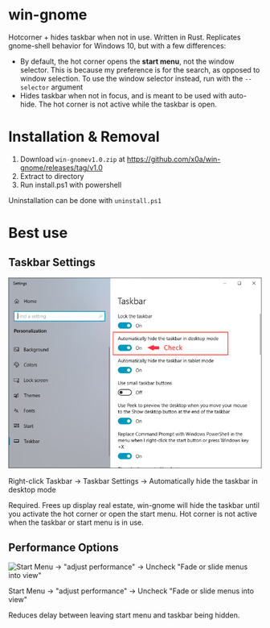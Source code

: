 # win-gnome
Hotcorner + hides taskbar when not in use. Written in Rust. Replicates gnome-shell behavior for Windows 10, but with a few differences:
* By default, the hot corner opens the **start menu**, not the window selector. This is because my preference is for the search, as opposed to window selection. To use the window selector instead, run with the `--selector` argument
* Hides taskbar when not in focus, and is meant to be used with auto-hide. The hot corner is not active while the taskbar is open.

# Installation & Removal
1. Download `win-gnomev1.0.zip` at https://github.com/x0a/win-gnome/releases/tag/v1.0
2. Extract to directory
3. Run install.ps1 with powershell

Uninstallation can be done with `uninstall.ps1`



# Best use

## Taskbar Settings

![Right-click Taskbar -> Taskbar Settings -> Automatically hide the taskbar in desktop mode](/shared/taskbar_settings.png?raw=true "Right-click Taskbar -> Taskbar Settings -> Automatically hide the taskbar in desktop mode")

Right-click Taskbar -> Taskbar Settings -> Automatically hide the taskbar in desktop mode

Required. Frees up display real estate, win-gnome will hide the taskbar until you activate the hot corner or open the start menu. Hot corner is not active when the taskbar or start menu is in use.

## Performance Options

![Start Menu -> \"adjust performance\" -> Uncheck \"Fade or slide menus into view\"](/shared/performance_window.png?raw=true "Start Menu -> \"adjust performance\" -> Uncheck \"Fade or slide menus into view\"")


Start Menu -> "adjust performance" -> Uncheck "Fade or slide menus into view"

Reduces delay between leaving start menu and taskbar being hidden.
